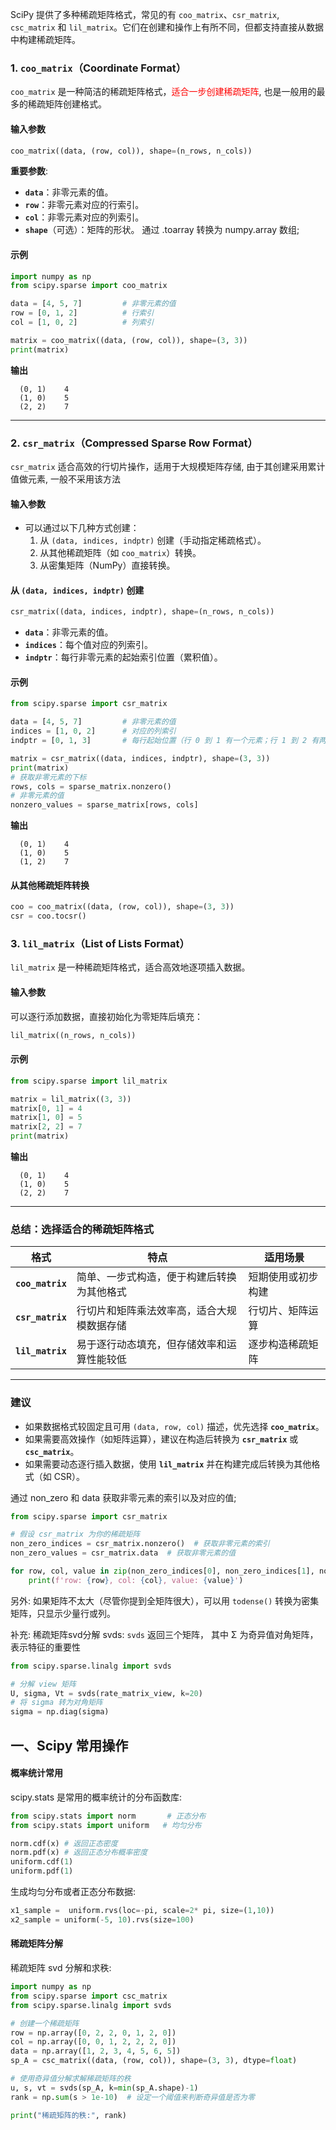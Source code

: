 SciPy 提供了多种稀疏矩阵格式，常见的有 `coo_matrix`、`csr_matrix`, `csc_matrix` 和 `lil_matrix`。它们在创建和操作上有所不同，但都支持直接从数据中构建稀疏矩阵。

### **1. `coo_matrix`（Coordinate Format）**
`coo_matrix` 是一种简洁的稀疏矩阵格式，<mark style="background: transparent; color: red">适合一步创建稀疏矩阵</mark>, 也是一般用的最多的稀疏矩阵创建格式。

#### **输入参数**
```python
coo_matrix((data, (row, col)), shape=(n_rows, n_cols))
``` 

**重要参数**: 
- **`data`**：非零元素的值。
- **`row`**：非零元素对应的行索引。
- **`col`**：非零元素对应的列索引。
- **`shape`**（可选）：矩阵的形状。
通过 .toarray 转换为 numpy.array 数组;


#### **示例**
```python
import numpy as np
from scipy.sparse import coo_matrix

data = [4, 5, 7]         # 非零元素的值
row = [0, 1, 2]          # 行索引
col = [1, 0, 2]          # 列索引

matrix = coo_matrix((data, (row, col)), shape=(3, 3))
print(matrix)
```

**输出**
```
  (0, 1)	4
  (1, 0)	5
  (2, 2)	7
```

---

### **2. `csr_matrix`（Compressed Sparse Row Format）**
`csr_matrix` 适合高效的行切片操作，适用于大规模矩阵存储, 由于其创建采用累计值做元素, 一般不采用该方法

#### **输入参数**
- 可以通过以下几种方式创建：
  1. 从 `(data, indices, indptr)` 创建（手动指定稀疏格式）。
  2. 从其他稀疏矩阵（如 `coo_matrix`）转换。
  3. 从密集矩阵（NumPy）直接转换。

#### **从 `(data, indices, indptr)` 创建**
```python
csr_matrix((data, indices, indptr), shape=(n_rows, n_cols))
```
- **`data`**：非零元素的值。
- **`indices`**：每个值对应的列索引。
- **`indptr`**：每行非零元素的起始索引位置（累积值）。

#### **示例**
```python
from scipy.sparse import csr_matrix

data = [4, 5, 7]         # 非零元素的值
indices = [1, 0, 2]      # 对应的列索引
indptr = [0, 1, 3]       # 每行起始位置（行 0 到 1 有一个元素；行 1 到 2 有两个元素）

matrix = csr_matrix((data, indices, indptr), shape=(3, 3))
print(matrix)
# 获取非零元素的下标
rows, cols = sparse_matrix.nonzero() 
# 非零元素的值 
nonzero_values = sparse_matrix[rows, cols]
```

**输出**
```
  (0, 1)	4
  (1, 0)	5
  (1, 2)	7
```

#### **从其他稀疏矩阵转换**
```python
coo = coo_matrix((data, (row, col)), shape=(3, 3))
csr = coo.tocsr()
```

### **3. `lil_matrix`（List of Lists Format）**
`lil_matrix` 是一种稀疏矩阵格式，适合高效地逐项插入数据。

#### **输入参数**
可以逐行添加数据，直接初始化为零矩阵后填充：
```python
lil_matrix((n_rows, n_cols))
```

#### **示例**
```python
from scipy.sparse import lil_matrix

matrix = lil_matrix((3, 3))
matrix[0, 1] = 4
matrix[1, 0] = 5
matrix[2, 2] = 7
print(matrix)
```

**输出**
```
  (0, 1)	4
  (1, 0)	5
  (2, 2)	7
```

---

### **总结：选择适合的稀疏矩阵格式**
| **格式**       | **特点**                                           | **适用场景**                        |
|----------------|---------------------------------------------------|------------------------------------|
| **`coo_matrix`** | 简单、一步式构造，便于构建后转换为其他格式         | 短期使用或初步构建                  |
| **`csr_matrix`** | 行切片和矩阵乘法效率高，适合大规模数据存储         | 行切片、矩阵运算                   |
| **`lil_matrix`** | 易于逐行动态填充，但存储效率和运算性能较低         | 逐步构造稀疏矩阵                   |

---

### **建议**
- 如果数据格式较固定且可用 `(data, row, col)` 描述，优先选择 **`coo_matrix`**。
- 如果需要高效操作（如矩阵运算），建议在构造后转换为 **`csr_matrix`** 或 **`csc_matrix`**。
- 如果需要动态逐行插入数据，使用 **`lil_matrix`** 并在构建完成后转换为其他格式（如 CSR）。


通过 non_zero 和 data 获取非零元素的索引以及对应的值;
```python
from scipy.sparse import csr_matrix  

# 假设 csr_matrix 为你的稀疏矩阵  
non_zero_indices = csr_matrix.nonzero()  # 获取非零元素的索引  
non_zero_values = csr_matrix.data  # 获取非零元素的值  

for row, col, value in zip(non_zero_indices[0], non_zero_indices[1], non_zero_values):  
    print(f'row: {row}, col: {col}, value: {value}')
```

另外:
如果矩阵不太大（尽管你提到全矩阵很大），可以用 `todense()` 转换为密集矩阵，只显示少量行或列。


补充: 
稀疏矩阵svd分解 svds: `svds` 返回三个矩阵， 其中 Σ 为奇异值对角矩阵，表示特征的重要性
```python
from scipy.sparse.linalg import svds

# 分解 view 矩阵
U, sigma, Vt = svds(rate_matrix_view, k=20)
# 将 sigma 转为对角矩阵
sigma = np.diag(sigma)
```

## 一、Scipy 常用操作
#### 概率统计常用
scipy.stats 是常用的概率统计的分布函数库:
```python
from scipy.stats import norm       # 正态分布
from scipy.stats import uniform   # 均匀分布

norm.cdf(x) # 返回正态密度 
norm.pdf(x) # 返回正态分布概率密度
uniform.cdf(1)
uniform.pdf(1)
```

生成均匀分布或者正态分布数据:
```python
x1_sample =  uniform.rvs(loc=-pi, scale=2* pi, size=(1,10))
x2_sample = uniform(-5, 10).rvs(size=100)
```

#### 稀疏矩阵分解
稀疏矩阵 svd 分解和求秩:
```python
import numpy as np
from scipy.sparse import csc_matrix
from scipy.sparse.linalg import svds

# 创建一个稀疏矩阵
row = np.array([0, 2, 2, 0, 1, 2, 0])
col = np.array([0, 0, 1, 2, 2, 2, 0])
data = np.array([1, 2, 3, 4, 5, 6, 5])
sp_A = csc_matrix((data, (row, col)), shape=(3, 3), dtype=float)

# 使用奇异值分解求解稀疏矩阵的秩
u, s, vt = svds(sp_A, k=min(sp_A.shape)-1)
rank = np.sum(s > 1e-10)  # 设定一个阈值来判断奇异值是否为零

print("稀疏矩阵的秩:", rank)
```
